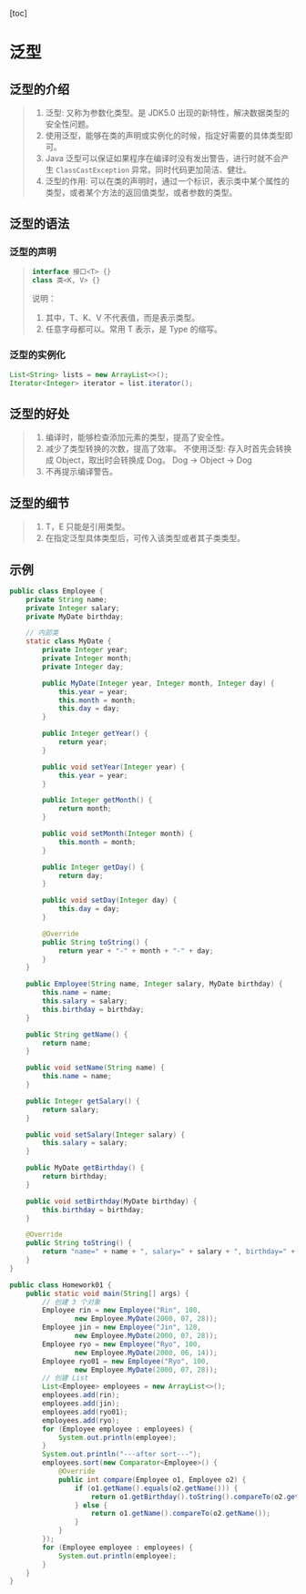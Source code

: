 [toc]

# 泛型

## 泛型的介绍

> 1. 泛型: 又称为参数化类型。是 JDK5.0 出现的新特性，解决数据类型的安全性问题。
> 2. 使用泛型，能够在类的声明或实例化的时候，指定好需要的具体类型即可。
> 3. Java 泛型可以保证如果程序在编译时没有发出警告，进行时就不会产生 `ClassCastException` 异常。同时代码更加简洁、健壮。
> 4. 泛型的作用:
>     可以在类的声明时，通过一个标识，表示类中某个属性的类型，或者某个方法的返回值类型，或者参数的类型。

## 泛型的语法

### 泛型的声明

> ```java
> interface 接口<T> {}
> class 类<K, V> {}
> ```
>
> 说明：
> 	1) 其中，T、K、V 不代表值，而是表示类型。
> 	1) 任意字母都可以。常用 T 表示，是 Type 的缩写。

### 泛型的实例化

```java
List<String> lists = new ArrayList<>();
Iterator<Integer> iterator = list.iterator();
```

## 泛型的好处

> 1. 编译时，能够检查添加元素的类型，提高了安全性。
> 2. 减少了类型转换的次数，提高了效率。
>     不使用泛型: 存入时首先会转换成 Object，取出时会转换成 Dog。
>     Dog -> Object -> Dog
> 3. 不再提示编译警告。

## 泛型的细节

> 1. T，E 只能是引用类型。
> 2. 在指定泛型具体类型后，可传入该类型或者其子类类型。

## 示例

```java
public class Employee {
    private String name;
    private Integer salary;
    private MyDate birthday;

    // 内部类
    static class MyDate {
        private Integer year;
        private Integer month;
        private Integer day;

        public MyDate(Integer year, Integer month, Integer day) {
            this.year = year;
            this.month = month;
            this.day = day;
        }

        public Integer getYear() {
            return year;
        }

        public void setYear(Integer year) {
            this.year = year;
        }

        public Integer getMonth() {
            return month;
        }

        public void setMonth(Integer month) {
            this.month = month;
        }

        public Integer getDay() {
            return day;
        }

        public void setDay(Integer day) {
            this.day = day;
        }

        @Override
        public String toString() {
            return year + "-" + month + "-" + day;
        }
    }

    public Employee(String name, Integer salary, MyDate birthday) {
        this.name = name;
        this.salary = salary;
        this.birthday = birthday;
    }

    public String getName() {
        return name;
    }

    public void setName(String name) {
        this.name = name;
    }

    public Integer getSalary() {
        return salary;
    }

    public void setSalary(Integer salary) {
        this.salary = salary;
    }

    public MyDate getBirthday() {
        return birthday;
    }

    public void setBirthday(MyDate birthday) {
        this.birthday = birthday;
    }

    @Override
    public String toString() {
        return "name=" + name + ", salary=" + salary + ", birthday=" + birthday;
    }
}
```

```java
public class Homework01 {
    public static void main(String[] args) {
        // 创建 3 个对象
        Employee rin = new Employee("Rin", 100,
                new Employee.MyDate(2000, 07, 28));
        Employee jin = new Employee("Jin", 120,
                new Employee.MyDate(2000, 07, 28));
        Employee ryo = new Employee("Ryo", 100,
                new Employee.MyDate(2000, 06, 14));
        Employee ryo01 = new Employee("Ryo", 100,
                new Employee.MyDate(2000, 07, 28));
        // 创建 List
        List<Employee> employees = new ArrayList<>();
        employees.add(rin);
        employees.add(jin);
        employees.add(ryo01);
        employees.add(ryo);
        for (Employee employee : employees) {
            System.out.println(employee);
        }
        System.out.println("---after sort---");
        employees.sort(new Comparator<Employee>() {
            @Override
            public int compare(Employee o1, Employee o2) {
                if (o1.getName().equals(o2.getName())) {
                    return o1.getBirthday().toString().compareTo(o2.getBirthday().toString());
                } else {
                    return o1.getName().compareTo(o2.getName());
                }
            }
        });
        for (Employee employee : employees) {
            System.out.println(employee);
        }
    }
}
```

